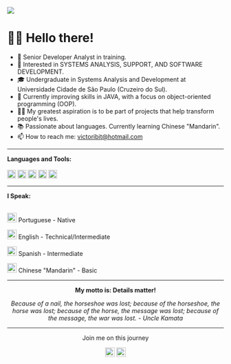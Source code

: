 

![](https://github.com/Victoribit/Imagens/blob/main/BannerParaLinkedin2.png)

# 🙋‍♂️ Hello there!


* 🚀 Senior Developer Analyst in training.
* 🧐 Interested in SYSTEMS ANALYSIS, SUPPORT, AND SOFTWARE DEVELOPMENT.
* 🎓 Undergraduate in Systems Analysis and Development at Universidade Cidade de São Paulo (Cruzeiro do Sul).
* 🌱 Currently improving skills in JAVA, with a focus on object-oriented programming (OOP).
* ✍🏻 My greatest aspiration is to be part of projects that help transform people's lives.
* 📚 Passionate about languages. Currently learning Chinese "Mandarin".
* 📫 How to reach me: victoribit@hotmail.com 
<hr>
<b>Languages and Tools:</b>
 <br>
 <br>
 <code><img height="20" src="https://cdn.jsdelivr.net/npm/simple-icons@3.12.2/icons/python.svg"></code>
 <code><img height="20" src="https://cdn.jsdelivr.net/npm/simple-icons@3.12.2/icons/java.svg"></code>
 <code><img height="20" src="https://cdn.jsdelivr.net/npm/simple-icons@3.12.2/icons/html5.svg"></code>
 <code><img height="20" src="https://cdn.jsdelivr.net/npm/simple-icons@3.12.2/icons/css3.svg"></code> 
 <code><img height="20" src="https://cdn.jsdelivr.net/npm/simple-icons@3.12.2/icons/mysql.svg"></code>
<hr>
<b>I Speak:</b>
 <br>
 <br>
 <p>
 <img alt="BandeiraChina" width="22px"img src="https://github.com/Victoribit/Imagens/blob/main/BandeiraBrasil.svg"> Portuguese - Native
 </p>
 <p>
 <img alt="BandeiraChina" width="22px"img src="https://github.com/Victoribit/Imagens/blob/main/BandeiraUsa.svg"> English - Technical/Intermediate
 </p>
 <p>
 <img alt="BandeiraChina" width="22px"img src="https://github.com/Victoribit/Imagens/blob/main/BandeiraEspanha.svg"> Spanish - Intermediate
 </p>
 <p>
 <img alt="BandeiraChina" width="22px"img src="https://github.com/Victoribit/Imagens/blob/main/BandeiraChina.svg"> Chinese "Mandarin" - Basic
 </p>
<hr>
<p align="center">
 <b>My motto is: Details matter!</b>
  <p align="center">
   <i>Because of a nail, the horseshoe was lost;</i>
   <i>because of the horseshoe, the horse was lost;</i>  
   <i>because of the horse, the message was lost;</i>
   <i>because of the message, the war was lost. - Uncle Kamata</i>
<hr>
  <p align="center">
   Join me on this journey
<p align="center">
 <a href= "https://www.linkedin.com/in/victoribit/"><img alt="Linkedin" width="22px" src="https://img.icons8.com/material-outlined/30/000000/linkedin.png"/></a>
 <a href="https://github.com/Victoribit"><img alt="Github" width="22px" src="https://cdn.jsdelivr.net/npm/simple-icons@v3/icons/github.svg"/></a>
</p>
